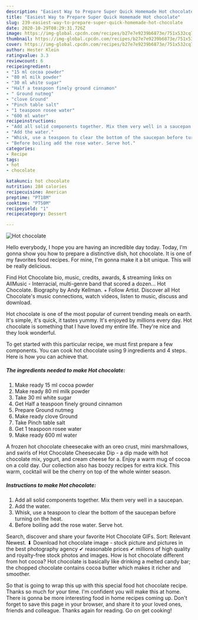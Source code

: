 ```yaml
---
description: "Easiest Way to Prepare Super Quick Homemade Hot chocolate"
title: "Easiest Way to Prepare Super Quick Homemade Hot chocolate"
slug: 239-easiest-way-to-prepare-super-quick-homemade-hot-chocolate
date: 2020-10-29T08:29:31.726Z
image: https://img-global.cpcdn.com/recipes/b27e7e9239b6873e/751x532cq70/hot-chocolate-recipe-main-photo.jpg
thumbnail: https://img-global.cpcdn.com/recipes/b27e7e9239b6873e/751x532cq70/hot-chocolate-recipe-main-photo.jpg
cover: https://img-global.cpcdn.com/recipes/b27e7e9239b6873e/751x532cq70/hot-chocolate-recipe-main-photo.jpg
author: Hester Klein
ratingvalue: 3.3
reviewcount: 6
recipeingredient:
- "15 ml cocoa powder"
- "80 ml milk powder"
- "30 ml white sugar"
- "Half a teaspoon finely ground cinnamon"
- " Ground nutmeg"
- "clove Ground"
- "Pinch table salt"
- "1 teaspoon rosee water"
- "600 ml water"
recipeinstructions:
- "Add all solid components together. Mix them very well in a saucepan."
- "Add the water."
- "Whisk, use a teaspoon to clear the bottom of the saucepan before turning on the heat."
- "Before boiling add the rose water. Serve hot."
categories:
- Recipe
tags:
- hot
- chocolate

katakunci: hot chocolate 
nutrition: 284 calories
recipecuisine: American
preptime: "PT18M"
cooktime: "PT50M"
recipeyield: "1"
recipecategory: Dessert

---
```



![Hot chocolate](https://img-global.cpcdn.com/recipes/b27e7e9239b6873e/751x532cq70/hot-chocolate-recipe-main-photo.jpg)

Hello everybody, I hope you are having an incredible day today. Today, I'm gonna show you how to prepare a distinctive dish, hot chocolate. It is one of my favorites food recipes. For mine, I'm gonna make it a bit unique. This will be really delicious.

Find Hot Chocolate bio, music, credits, awards, &amp; streaming links on AllMusic - Interracial, multi-genre band that scored a dozen… Hot Chocolate. Biography by Andy Kellman. + Follow Artist. Discover all Hot Chocolate&#39;s music connections, watch videos, listen to music, discuss and download.

Hot chocolate is one of the most popular of current trending meals on earth. It's simple, it's quick, it tastes yummy. It's enjoyed by millions every day. Hot chocolate is something that I have loved my entire life. They're nice and they look wonderful.


To get started with this particular recipe, we must first prepare a few components. You can cook hot chocolate using 9 ingredients and 4 steps. Here is how you can achieve that.

<!--inarticleads1-->

##### The ingredients needed to make Hot chocolate:

1. Make ready 15 ml cocoa powder
1. Make ready 80 ml milk powder
1. Take 30 ml white sugar
1. Get Half a teaspoon finely ground cinnamon
1. Prepare  Ground nutmeg
1. Make ready clove Ground
1. Take Pinch table salt
1. Get 1 teaspoon rosee water
1. Make ready 600 ml water


A frozen hot chocolate cheesecake with an oreo crust, mini marshmallows, and swirls of Hot Chocolate Cheesecake Dip - a dip made with hot chocolate mix, yogurt, and cream cheese for a. Enjoy a warm mug of cocoa on a cold day. Our collection also has boozy recipes for extra kick. This warm, cocktail will be the cherry on top of the whole winter season. 

<!--inarticleads2-->

##### Instructions to make Hot chocolate:

1. Add all solid components together. Mix them very well in a saucepan.
1. Add the water.
1. Whisk, use a teaspoon to clear the bottom of the saucepan before turning on the heat.
1. Before boiling add the rose water. Serve hot.


Search, discover and share your favorite Hot Chocolate GIFs. Sort: Relevant Newest. ⬇ Download hot chocolate image - stock picture and pictures in the best photography agency ✔ reasonable prices ✔ millions of high quality and royalty-free stock photos and images. How is hot chocolate different from hot cocoa? Hot chocolate is basically like drinking a melted candy bar; the chopped chocolate contains cocoa butter which makes it richer and smoother. 

So that is going to wrap this up with this special food hot chocolate recipe. Thanks so much for your time. I'm confident you will make this at home. There is gonna be more interesting food in home recipes coming up. Don't forget to save this page in your browser, and share it to your loved ones, friends and colleague. Thanks again for reading. Go on get cooking!
